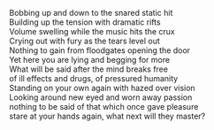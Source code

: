 Bobbing up and down to the snared static hit  
Building up the tension with dramatic rifts  
Volume swelling while the music hits the crux  
Crying out with fury as the tears level out  
Nothing to gain from floodgates opening the door    
Yet here you are lying and begging for more  
What will be said after the mind breaks free  
of ill effects and drugs, of pressured humanity  
Standing on your own again with hazed over vision  
Looking around new eyed and worn away passion  
nothing to be said of that which once gave pleasure  
stare at your hands again, what next will they master?  
